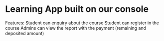# Learning App built on our console

Features:
    Student can enquiry about the course
    Student can register in the course
    Admins can view the report with the payment (remaining and deposited amount)